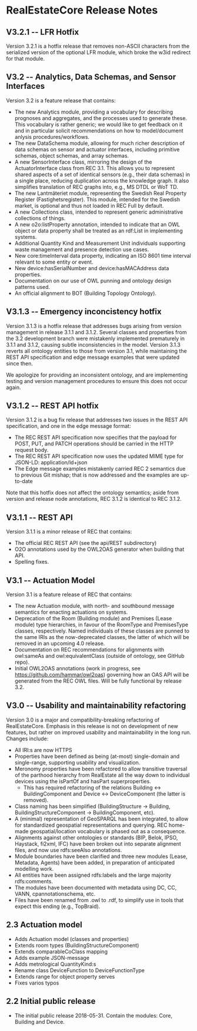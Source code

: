 # RealEstateCore Release Notes

## V3.2.1 -- LFR Hotfix

Version 3.2.1 is a hotfix release that removes non-ASCII characters from the serialized version of the optional LFR module, which broke the w3id redirect for that module.

## V3.2 -- Analytics, Data Schemas, and Sensor Interfaces

Version 3.2 is a feature release that contains:

* The new Analytics module, providing a vocabulary for describing prognoses and aggregates, and the processes used to generate these. This vocabulary is rather generic; we would like to get feedback on it and in particular solicit recommendations on how to model/document anlysis procedures/workflows.
* The new DataSchema module, allowing for much richer description of data schemas on sensor and actuator interfaces, including primitive schemas, object schemas, and array schemas.
* A new SensorInterface class, mirroring the design of the ActuatorInterface class from REC 3.1. This allows you to represent shared aspects of a set of identical sensors (e.g., their data schemas) in a single place, reducing duplication across the knowledge graph. It also simplifies translation of REC graphs into, e.g., MS DTDL or WoT TD.
* The new Lantmäteriet module, representing the Swedish Real Property Register (Fastighetsregister). This module, intended for the Swedish market, is optional and thus not loaded in REC Full by default.
* A new Collections class, intended to represent generic administrative collections of things.
* A new o2o:listProperty annotation, intended to indicate that an OWL object or data property shall be treated as an rdf:List in implementing systems.
* Additional Quantity Kind and Measurement Unit individuals supporting waste management and presence detection use cases.
* New core:timeInterval data property, indicating an ISO 8601 time interval relevant to some entity or event.
* New device:hasSerialNumber and device:hasMACAddress data properties.
* Documentation on our use of OWL punning and ontology design patterns used.
* An official alignment to BOT (Building Topology Ontology).

## V3.1.3 -- Emergency inconcistency hotfix

Version 3.1.3 is a hotfix release that addresses bugs arising from version management in release 3.1.1 and 3.1.2. Several classes and properties from the 3.2 development branch were mistakenly implemented prematurely in 3.1.1 and 3.1.2, causing subtle inconsistencies in the model. Version 3.1.3 reverts all ontology entities to those from version 3.1, while maintaining the REST API specification and edge message examples that were updated since then.

We apologize for providing an inconsistent ontology, and are implementing testing and version management procedures to ensure this does not occur again.

## V3.1.2 -- REST API hotfix

Version 3.1.2 is a bug fix release that addresses two issues in the REST API specification, and one in the edge message format:

* The REC REST API specification now specifies that the payload for POST, PUT, and PATCH operations should be carried in the HTTP request body.
* The REC REST API specification now uses the updated MIME type for JSON-LD: application/ld+json
* The Edge message examples mistakenly carried REC 2 semantics due to previous Git mishap; that is now addressed and the examples are up-to-date

Note that this hotfix does not affect the ontology semantics; aside from version and release node annotations, REC 3.1.2 is identical to REC 3.1.2.

## V3.1.1 -- REST API

Version 3.1.1 is a minor release of REC that contains:

* The official REC REST API (see the api/REST subdirectory)
* O2O annotations used by the OWL2OAS generator when building that API.
* Spelling fixes.

## V3.1 -- Actuation Model

Version 3.1 is a feature release of REC that contains:

* The new Actuation module, with north- and southbound message semantics for enacting actuations on systems.
* Deprecation of the Room (Building module) and Premises (Lease module) type hierarchies, in favour of the RoomType and PremisesType classes, respectively. Named individuals of these classes are punned to the same IRIs as the now-deprecated classes, the latter of which will be removed in an upcoming 4.0 release.
* Documentation on REC recommendations for alignments with owl:sameAs and owl:equivalentClass (outside of ontology, see GitHub repo).
* Initial OWL2OAS annotations (work in progress, see https://github.com/hammar/owl2oas) governing how an OAS API will be generated from the REC OWL files. Will be fully functional by release 3.2.

## V3.0 -- Usability and maintainability refactoring

Version 3.0 is a major and compatibility-breaking refactoring of RealEstateCore. Emphasis in this release is not on development of new features, but rather on improved usability and maintainability in the long run. Changes include:

* All IRI:s are now HTTPS
* Properties have been defined as being (at-most) single-domain and single-range, supporting usability and visualization.
* Meronomy properties have been refactored to allow transitive traversal of the parthood hierarchy from RealEstate all the way down to individual devices using the isPartOf and hasPart superproperties.
  * This has required refactoring of the relations Building <-> BuildingComponent and Device <-> DeviceComponent (the latter is removed).
* Class naming has been simplified (BuildingStructure -> Building, BuildingStructureComponent -> BuildingComponent, etc).
* A (minimal) representation of GeoSPARQL has been integrated, to allow for standardized geospatial representations and querying. REC home-made geospatial/location vocabulary is phased out as a consequence.
* Alignments against other ontologies or standards (BIP, Belok, IPSO, Haystack, fi2xml, IFC) have been broken out into separate alignment files, and now use rdfs:seeAlso annotations.
* Module boundaries have been clarified and three new modules (Lease, Metadata, Agents) have been added, in preparation of anticipated modelling work.
* All entities have been assigned rdfs:labels and the large majority rdfs:comments.
* The modules have been documented with metadata using DC, CC, VANN, cpannotationschema, etc.
* Files have been renamed from .owl to .rdf, to simplify use in tools that expect this ending (e.g., TopBraid).

## 2.3 Actuation model

* Adds Actuation model (classes and properties)
* Extends room types (BuildingStructureComponent)
* Extends comparableCoClass mapping
* Adds example JSON-message
* Adds metrological QuantityKind:s
* Rename class DeviceFunction to DeviceFunctionType
* Extends range for object property serves
* Fixes varios typos

## 2.2 Initial public release

* The initial public release 2018-05-31. Contain the modules: Core, Building and Device.
